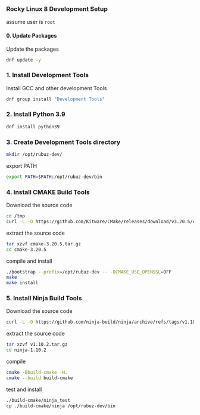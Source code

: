 ### Rocky Linux 8 Development Setup

assume user is `root`

#### 0. Update Packages

Update the packages
```bash
dnf update -y
```

### 1. Install Development Tools
Install GCC and other development Tools
```bash
dnf group install "Development Tools"
```
### 2. Install Python 3.9
```bash
dnf install python39
```

### 3. Create Development Tools directory
```bash
mkdir /opt/rubuz-dev/
```

export PATH
```bash
export PATH=$PATH:/opt/rubuz-dev/bin
```

### 4. Install CMAKE Build Tools

Download the source code
```bash
cd /tmp
curl -L -O https://github.com/Kitware/CMake/releases/download/v3.20.5/cmake-3.20.5.tar.gz
```

extract the source code
```bash
tar xzvf cmake-3.20.5.tar.gz
cd cmake-3.20.5
```

compile and install
```bash
./bootstrap --prefix=/opt/rubuz-dev -- -DCMAKE_USE_OPENSSL=OFF
make
make install
```

### 5. Install Ninja Build Tools

Download the source code
```bash
curl -L -O https://github.com/ninja-build/ninja/archive/refs/tags/v1.10.2.tar.gz
```

extract the source code
```bash
tar xzvf v1.10.2.tar.gz
cd ninja-1.10.2
```
compile
```bash
cmake -Bbuild-cmake -H.
cmake --build build-cmake
```

test and install
```bash
./build-cmake/ninja_test
cp ./build-cmake/ninja /opt/rubuz-dev/bin
